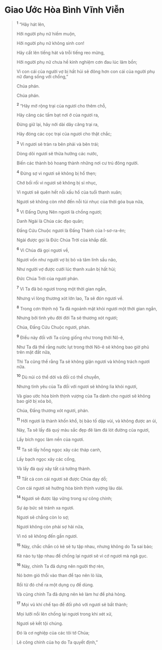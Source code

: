 # Giao Ước Hòa Bình Vĩnh Viễn

> <sup><b>1</b></sup> “Hãy hát lên,
> 
> Hỡi người phụ nữ hiếm muộn,
> 
> Hỡi người phụ nữ không sinh con!
> 
> Hãy cất lên tiếng hát và trỗi tiếng reo mừng,
> 
> Hỡi người phụ nữ chưa hề kinh nghiệm cơn đau lúc lâm bồn;
> 
> Vì con cái của người vợ bị hất hủi sẽ đông hơn con cái của người phụ nữ đang sống với chồng,”
> 
> Chúa phán.
> 
> Chúa phán.
> 
> <sup><b>2</b></sup> “Hãy mở rộng trại của ngươi cho thêm chỗ,
> 
> Hãy căng các tấm bạt nơi ở của ngươi ra,
> 
> Ðừng giữ lại, hãy nới dài dây căng trại ra,
> 
> Hãy đóng các cọc trại của ngươi cho thật chắc;
> 
> <sup><b>3</b></sup> Vì ngươi sẽ tràn ra bên phải và bên trái;
> 
> Dòng dõi ngươi sẽ thừa hưởng các nước,
> 
> Biến các thành bỏ hoang thành những nơi cư trú đông người.
>
> <sup><b>4</b></sup> Ðừng sợ vì ngươi sẽ không bị hổ thẹn;
> 
> Chớ bối rối vì ngươi sẽ không bị sỉ nhục,
> 
> Vì ngươi sẽ quên hết nỗi xấu hổ của tuổi thanh xuân;
> 
> Ngươi sẽ không còn nhớ đến nỗi tủi nhục của thời góa bụa nữa,
> 
> <sup><b>5</b></sup> Vì Ðấng Dựng Nên ngươi là chồng ngươi;
> 
> Danh Ngài là Chúa các đạo quân;
> 
> Ðấng Cứu Chuộc ngươi là Ðấng Thánh của I-sơ-ra-ên;
> 
> Ngài được gọi là Ðức Chúa Trời của khắp đất.
> 
> <sup><b>6</b></sup> Vì Chúa đã gọi ngươi về,
> 
> Ngươi vốn như người vợ bị bỏ và tâm linh sầu não,
> 
> Như người vợ được cưới lúc thanh xuân bị hất hủi;
> 
> Ðức Chúa Trời của ngươi phán.
> 
> <sup><b>7</b></sup> Vì Ta đã bỏ ngươi trong một thời gian ngắn,
> 
> Nhưng vì lòng thương xót lớn lao, Ta sẽ đón ngươi về.
> 
> <sup><b>8</b></sup> Trong cơn thịnh nộ Ta đã ngoảnh mặt khỏi ngươi một thời gian ngắn,
> 
> Nhưng bởi tình yêu đời đời Ta sẽ thương xót ngươi;
> 
> Chúa, Ðấng Cứu Chuộc ngươi, phán.
>
> <sup><b>9</b></sup> Ðiều này đối với Ta cũng giống như trong thời Nô-ê,
> 
> Như Ta đã thề rằng nước lụt trong thời Nô-ê sẽ không bao giờ phủ trên mặt đất nữa,
> 
> Thì Ta cũng thề rằng Ta sẽ không giận ngươi và không trách ngươi nữa.
> 
> <sup><b>10</b></sup> Dù núi có thể dời và đồi có thể chuyển,
> 
> Nhưng tình yêu của Ta đối với ngươi sẽ không lìa khỏi ngươi,
> 
> Và giao ước hòa bình thịnh vượng của Ta dành cho ngươi sẽ không bao giờ bị xóa bỏ,
> 
> Chúa, Ðấng thương xót ngươi, phán.
>
> <sup><b>11</b></sup> Hỡi ngươi là thành khốn khổ, bị bão tố dập vùi, và không được an ủi,
> 
> Này, Ta sẽ lấy đá quý màu sắc đẹp đẽ làm đá lót đường của ngươi,
> 
> Lấy bích ngọc làm nền của ngươi.
> 
> <sup><b>12</b></sup> Ta sẽ lấy hồng ngọc xây các tháp canh,
> 
> Lấy bạch ngọc xây các cổng,
> 
> Và lấy đá quý xây tất cả tường thành.
>
> <sup><b>13</b></sup> Tất cả con cái ngươi sẽ được Chúa dạy dỗ;
> 
> Con cái ngươi sẽ hưởng hòa bình thịnh vượng lâu dài.
> 
> <sup><b>14</b></sup> Ngươi sẽ được lập vững trong sự công chính;
> 
> Sự áp bức sẽ tránh xa ngươi.
> 
> Ngươi sẽ chẳng còn lo sợ;
> 
> Ngươi không còn phải sợ hãi nữa,
> 
> Vì nó sẽ không đến gần ngươi.
> 
> <sup><b>15</b></sup> Này, chắc chắn có kẻ sẽ tụ tập nhau, nhưng không do Ta sai bảo;
> 
> Kẻ nào tụ tập nhau để chống lại ngươi sẽ vì cớ ngươi mà ngã gục.
>
> <sup><b>16</b></sup> Này, chính Ta đã dựng nên người thợ rèn,
> 
> Nó bơm gió thổi vào than để tạo nên lò lửa,
> 
> Rồi từ đó chế ra một dụng cụ để dùng.
> 
> Và cũng chính Ta đã dựng nên kẻ làm hư để phá hỏng.
> 
> <sup><b>17</b></sup> Mọi vũ khí chế tạo để đối phó với ngươi sẽ bất thành;
> 
> Mọi lưỡi nổi lên chống lại ngươi trong khi xét xử,
> 
> Ngươi sẽ kết tội chúng.
> 
> Ðó là cơ nghiệp của các tôi tớ Chúa;
> 
> Lẽ công chính của họ do Ta quyết định,”